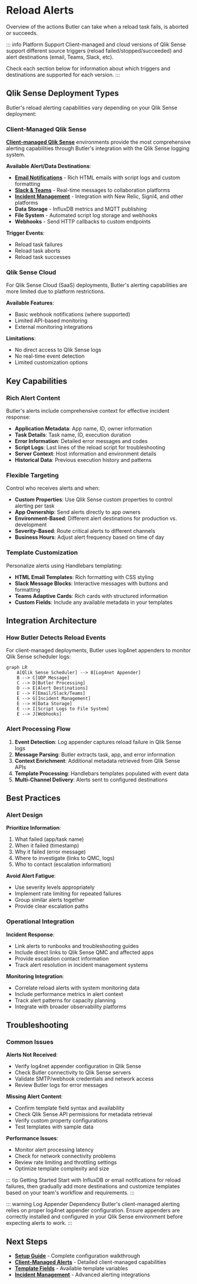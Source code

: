 # Reload Alerts

Overview of the actions Butler can take when a reload task fails, is aborted or succeeds.

::: info Platform Support
Client-managed and cloud versions of Qlik Sense support different source triggers (reload failed/stopped/succeeded) and alert destinations (email, Teams, Slack, etc).

Check each section below for information about which triggers and destinations are supported for each version.
:::

## Qlik Sense Deployment Types

Butler's reload alerting capabilities vary depending on your Qlik Sense deployment:

### Client-Managed Qlik Sense

**[Client-managed Qlik Sense](/docs/concepts/failed-reloads/client-managed/)** environments provide the most comprehensive alerting capabilities through Butler's integration with the Qlik Sense logging system.

**Available Alert/Data Destinations**:

- **[Email Notifications](/docs/concepts/failed-reloads/client-managed/alert-emails/)** - Rich HTML emails with script logs and custom formatting
- **[Slack & Teams](/docs/concepts/failed-reloads/client-managed/alerts-slack-teams/)** - Real-time messages to collaboration platforms
- **[Incident Management](/docs/concepts/incident-management/)** - Integration with New Relic, Signl4, and other platforms
- **Data Storage** - InfluxDB metrics and MQTT publishing
- **File System** - Automated script log storage and webhooks
- **Webhooks** - Send HTTP callbacks to custom endpoints

**Trigger Events**:

- Reload task failures
- Reload task aborts
- Reload task successes

### Qlik Sense Cloud

For Qlik Sense Cloud (SaaS) deployments, Butler's alerting capabilities are more limited due to platform restrictions.

**Available Features**:

- Basic webhook notifications (where supported)
- Limited API-based monitoring
- External monitoring integrations

**Limitations**:

- No direct access to Qlik Sense logs
- No real-time event detection
- Limited customization options

## Key Capabilities

### Rich Alert Content

Butler's alerts include comprehensive context for effective incident response:

- **Application Metadata**: App name, ID, owner information
- **Task Details**: Task name, ID, execution duration
- **Error Information**: Detailed error messages and codes
- **Script Logs**: Last lines of the reload script for troubleshooting
- **Server Context**: Host information and environment details
- **Historical Data**: Previous execution history and patterns

### Flexible Targeting

Control who receives alerts and when:

- **Custom Properties**: Use Qlik Sense custom properties to control alerting per task
- **App Ownership**: Send alerts directly to app owners
- **Environment-Based**: Different alert destinations for production vs. development
- **Severity-Based**: Route critical alerts to different channels
- **Business Hours**: Adjust alert frequency based on time of day

### Template Customization

Personalize alerts using Handlebars templating:

- **HTML Email Templates**: Rich formatting with CSS styling
- **Slack Message Blocks**: Interactive messages with buttons and formatting
- **Teams Adaptive Cards**: Rich cards with structured information
- **Custom Fields**: Include any available metadata in your templates

## Integration Architecture

### How Butler Detects Reload Events

For client-managed deployments, Butler uses log4net appenders to monitor Qlik Sense scheduler logs:

```mermaid
graph LR
    A[Qlik Sense Scheduler] --> B[Log4net Appender]
    B --> C[UDP Message]
    C --> D[Butler Processing]
    D --> E[Alert Destinations]
    E --> F[Email/Slack/Teams]
    E --> G[Incident Management]
    E --> H[Data Storage]
    E --> I[Script Logs to File System]
    E --> J[Webhooks]
```

### Alert Processing Flow

1. **Event Detection**: Log appender captures reload failure in Qlik Sense logs
2. **Message Parsing**: Butler extracts task, app, and error information
3. **Context Enrichment**: Additional metadata retrieved from Qlik Sense APIs
4. **Template Processing**: Handlebars templates populated with event data
5. **Multi-Channel Delivery**: Alerts sent to configured destinations

## Best Practices

### Alert Design

**Prioritize Information**:

1. What failed (app/task name)
2. When it failed (timestamp)
3. Why it failed (error message)
4. Where to investigate (links to QMC, logs)
5. Who to contact (escalation information)

**Avoid Alert Fatigue**:

- Use severity levels appropriately
- Implement rate limiting for repeated failures
- Group similar alerts together
- Provide clear escalation paths

### Operational Integration

**Incident Response**:

- Link alerts to runbooks and troubleshooting guides
- Include direct links to Qlik Sense QMC and affected apps
- Provide escalation contact information
- Track alert resolution in incident management systems

**Monitoring Integration**:

- Correlate reload alerts with system monitoring data
- Include performance metrics in alert context
- Track alert patterns for capacity planning
- Integrate with broader observability platforms

## Troubleshooting

### Common Issues

**Alerts Not Received**:

- Verify log4net appender configuration in Qlik Sense
- Check Butler connectivity to Qlik Sense servers
- Validate SMTP/webhook credentials and network access
- Review Butler logs for error messages

**Missing Alert Content**:

- Confirm template field syntax and availability
- Check Qlik Sense API permissions for metadata retrieval
- Verify custom property configurations
- Test templates with sample data

**Performance Issues**:

- Monitor alert processing latency
- Check for network connectivity problems
- Review rate limiting and throttling settings
- Optimize template complexity and size

::: tip Getting Started
Start with InfluxDB or email notifications for reload failures, then gradually add more destinations and customize templates based on your team's workflow and requirements.
:::

::: warning Log Appender Dependency
Butler's client-managed alerting relies on proper log4net appender configuration. Ensure appenders are correctly installed and configured in your Qlik Sense environment before expecting alerts to work.
:::

## Next Steps

- **[Setup Guide](/docs/getting-started/setup/task-alerts/)** - Complete configuration walkthrough
- **[Client-Managed Alerts](/docs/concepts/failed-reloads/client-managed/)** - Detailed client-managed capabilities
- **[Template Fields](/docs/reference/alert-template-fields/)** - Available template variables
- **[Incident Management](/docs/concepts/incident-management/)** - Advanced alerting integrations

